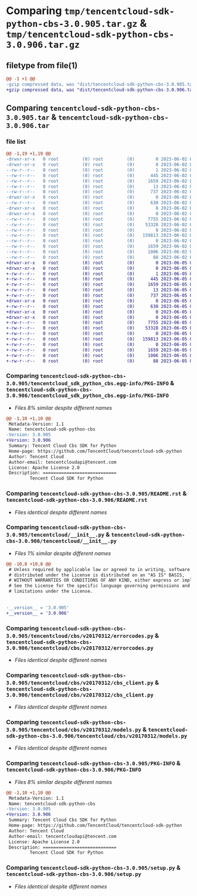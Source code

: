 # Comparing `tmp/tencentcloud-sdk-python-cbs-3.0.905.tar.gz` & `tmp/tencentcloud-sdk-python-cbs-3.0.906.tar.gz`

## filetype from file(1)

```diff
@@ -1 +1 @@
-gzip compressed data, was "dist/tencentcloud-sdk-python-cbs-3.0.905.tar", last modified: Fri Jun  2 00:22:37 2023, max compression
+gzip compressed data, was "dist/tencentcloud-sdk-python-cbs-3.0.906.tar", last modified: Mon Jun  5 00:28:55 2023, max compression
```

## Comparing `tencentcloud-sdk-python-cbs-3.0.905.tar` & `tencentcloud-sdk-python-cbs-3.0.906.tar`

### file list

```diff
@@ -1,19 +1,19 @@
-drwxr-xr-x   0 root         (0) root         (0)        0 2023-06-02 00:22:37.000000 tencentcloud-sdk-python-cbs-3.0.905/
-drwxr-xr-x   0 root         (0) root         (0)        0 2023-06-02 00:22:37.000000 tencentcloud-sdk-python-cbs-3.0.905/tencentcloud_sdk_python_cbs.egg-info/
--rw-r--r--   0 root         (0) root         (0)        1 2023-06-02 00:22:37.000000 tencentcloud-sdk-python-cbs-3.0.905/tencentcloud_sdk_python_cbs.egg-info/dependency_links.txt
--rw-r--r--   0 root         (0) root         (0)      445 2023-06-02 00:22:37.000000 tencentcloud-sdk-python-cbs-3.0.905/tencentcloud_sdk_python_cbs.egg-info/SOURCES.txt
--rw-r--r--   0 root         (0) root         (0)     1659 2023-06-02 00:22:37.000000 tencentcloud-sdk-python-cbs-3.0.905/tencentcloud_sdk_python_cbs.egg-info/PKG-INFO
--rw-r--r--   0 root         (0) root         (0)       13 2023-06-02 00:22:37.000000 tencentcloud-sdk-python-cbs-3.0.905/tencentcloud_sdk_python_cbs.egg-info/top_level.txt
--rw-r--r--   0 root         (0) root         (0)      737 2023-06-02 00:22:36.000000 tencentcloud-sdk-python-cbs-3.0.905/README.rst
-drwxr-xr-x   0 root         (0) root         (0)        0 2023-06-02 00:22:37.000000 tencentcloud-sdk-python-cbs-3.0.905/tencentcloud/
--rw-r--r--   0 root         (0) root         (0)      630 2023-06-02 00:22:36.000000 tencentcloud-sdk-python-cbs-3.0.905/tencentcloud/__init__.py
-drwxr-xr-x   0 root         (0) root         (0)        0 2023-06-02 00:22:37.000000 tencentcloud-sdk-python-cbs-3.0.905/tencentcloud/cbs/
-drwxr-xr-x   0 root         (0) root         (0)        0 2023-06-02 00:22:37.000000 tencentcloud-sdk-python-cbs-3.0.905/tencentcloud/cbs/v20170312/
--rw-r--r--   0 root         (0) root         (0)     7755 2023-06-02 00:22:36.000000 tencentcloud-sdk-python-cbs-3.0.905/tencentcloud/cbs/v20170312/errorcodes.py
--rw-r--r--   0 root         (0) root         (0)    53328 2023-06-02 00:22:36.000000 tencentcloud-sdk-python-cbs-3.0.905/tencentcloud/cbs/v20170312/cbs_client.py
--rw-r--r--   0 root         (0) root         (0)        0 2023-06-02 00:22:36.000000 tencentcloud-sdk-python-cbs-3.0.905/tencentcloud/cbs/v20170312/__init__.py
--rw-r--r--   0 root         (0) root         (0)   159813 2023-06-02 00:22:36.000000 tencentcloud-sdk-python-cbs-3.0.905/tencentcloud/cbs/v20170312/models.py
--rw-r--r--   0 root         (0) root         (0)        0 2023-06-02 00:22:36.000000 tencentcloud-sdk-python-cbs-3.0.905/tencentcloud/cbs/__init__.py
--rw-r--r--   0 root         (0) root         (0)     1659 2023-06-02 00:22:37.000000 tencentcloud-sdk-python-cbs-3.0.905/PKG-INFO
--rw-r--r--   0 root         (0) root         (0)     1006 2023-06-02 00:22:36.000000 tencentcloud-sdk-python-cbs-3.0.905/setup.py
--rw-r--r--   0 root         (0) root         (0)       88 2023-06-02 00:22:37.000000 tencentcloud-sdk-python-cbs-3.0.905/setup.cfg
+drwxr-xr-x   0 root         (0) root         (0)        0 2023-06-05 00:28:55.000000 tencentcloud-sdk-python-cbs-3.0.906/
+drwxr-xr-x   0 root         (0) root         (0)        0 2023-06-05 00:28:55.000000 tencentcloud-sdk-python-cbs-3.0.906/tencentcloud_sdk_python_cbs.egg-info/
+-rw-r--r--   0 root         (0) root         (0)        1 2023-06-05 00:28:55.000000 tencentcloud-sdk-python-cbs-3.0.906/tencentcloud_sdk_python_cbs.egg-info/dependency_links.txt
+-rw-r--r--   0 root         (0) root         (0)      445 2023-06-05 00:28:55.000000 tencentcloud-sdk-python-cbs-3.0.906/tencentcloud_sdk_python_cbs.egg-info/SOURCES.txt
+-rw-r--r--   0 root         (0) root         (0)     1659 2023-06-05 00:28:55.000000 tencentcloud-sdk-python-cbs-3.0.906/tencentcloud_sdk_python_cbs.egg-info/PKG-INFO
+-rw-r--r--   0 root         (0) root         (0)       13 2023-06-05 00:28:55.000000 tencentcloud-sdk-python-cbs-3.0.906/tencentcloud_sdk_python_cbs.egg-info/top_level.txt
+-rw-r--r--   0 root         (0) root         (0)      737 2023-06-05 00:28:55.000000 tencentcloud-sdk-python-cbs-3.0.906/README.rst
+drwxr-xr-x   0 root         (0) root         (0)        0 2023-06-05 00:28:55.000000 tencentcloud-sdk-python-cbs-3.0.906/tencentcloud/
+-rw-r--r--   0 root         (0) root         (0)      630 2023-06-05 00:28:55.000000 tencentcloud-sdk-python-cbs-3.0.906/tencentcloud/__init__.py
+drwxr-xr-x   0 root         (0) root         (0)        0 2023-06-05 00:28:55.000000 tencentcloud-sdk-python-cbs-3.0.906/tencentcloud/cbs/
+drwxr-xr-x   0 root         (0) root         (0)        0 2023-06-05 00:28:55.000000 tencentcloud-sdk-python-cbs-3.0.906/tencentcloud/cbs/v20170312/
+-rw-r--r--   0 root         (0) root         (0)     7755 2023-06-05 00:28:55.000000 tencentcloud-sdk-python-cbs-3.0.906/tencentcloud/cbs/v20170312/errorcodes.py
+-rw-r--r--   0 root         (0) root         (0)    53328 2023-06-05 00:28:55.000000 tencentcloud-sdk-python-cbs-3.0.906/tencentcloud/cbs/v20170312/cbs_client.py
+-rw-r--r--   0 root         (0) root         (0)        0 2023-06-05 00:28:55.000000 tencentcloud-sdk-python-cbs-3.0.906/tencentcloud/cbs/v20170312/__init__.py
+-rw-r--r--   0 root         (0) root         (0)   159813 2023-06-05 00:28:55.000000 tencentcloud-sdk-python-cbs-3.0.906/tencentcloud/cbs/v20170312/models.py
+-rw-r--r--   0 root         (0) root         (0)        0 2023-06-05 00:28:55.000000 tencentcloud-sdk-python-cbs-3.0.906/tencentcloud/cbs/__init__.py
+-rw-r--r--   0 root         (0) root         (0)     1659 2023-06-05 00:28:55.000000 tencentcloud-sdk-python-cbs-3.0.906/PKG-INFO
+-rw-r--r--   0 root         (0) root         (0)     1006 2023-06-05 00:28:55.000000 tencentcloud-sdk-python-cbs-3.0.906/setup.py
+-rw-r--r--   0 root         (0) root         (0)       88 2023-06-05 00:28:55.000000 tencentcloud-sdk-python-cbs-3.0.906/setup.cfg
```

### Comparing `tencentcloud-sdk-python-cbs-3.0.905/tencentcloud_sdk_python_cbs.egg-info/PKG-INFO` & `tencentcloud-sdk-python-cbs-3.0.906/tencentcloud_sdk_python_cbs.egg-info/PKG-INFO`

 * *Files 8% similar despite different names*

```diff
@@ -1,10 +1,10 @@
 Metadata-Version: 1.1
 Name: tencentcloud-sdk-python-cbs
-Version: 3.0.905
+Version: 3.0.906
 Summary: Tencent Cloud Cbs SDK for Python
 Home-page: https://github.com/TencentCloud/tencentcloud-sdk-python
 Author: Tencent Cloud
 Author-email: tencentcloudapi@tencent.com
 License: Apache License 2.0
 Description: ============================
         Tencent Cloud SDK for Python
```

### Comparing `tencentcloud-sdk-python-cbs-3.0.905/README.rst` & `tencentcloud-sdk-python-cbs-3.0.906/README.rst`

 * *Files identical despite different names*

### Comparing `tencentcloud-sdk-python-cbs-3.0.905/tencentcloud/__init__.py` & `tencentcloud-sdk-python-cbs-3.0.906/tencentcloud/__init__.py`

 * *Files 1% similar despite different names*

```diff
@@ -10,8 +10,8 @@
 # Unless required by applicable law or agreed to in writing, software
 # distributed under the License is distributed on an "AS IS" BASIS,
 # WITHOUT WARRANTIES OR CONDITIONS OF ANY KIND, either express or implied.
 # See the License for the specific language governing permissions and
 # limitations under the License.
 
 
-__version__ = '3.0.905'
+__version__ = '3.0.906'
```

### Comparing `tencentcloud-sdk-python-cbs-3.0.905/tencentcloud/cbs/v20170312/errorcodes.py` & `tencentcloud-sdk-python-cbs-3.0.906/tencentcloud/cbs/v20170312/errorcodes.py`

 * *Files identical despite different names*

### Comparing `tencentcloud-sdk-python-cbs-3.0.905/tencentcloud/cbs/v20170312/cbs_client.py` & `tencentcloud-sdk-python-cbs-3.0.906/tencentcloud/cbs/v20170312/cbs_client.py`

 * *Files identical despite different names*

### Comparing `tencentcloud-sdk-python-cbs-3.0.905/tencentcloud/cbs/v20170312/models.py` & `tencentcloud-sdk-python-cbs-3.0.906/tencentcloud/cbs/v20170312/models.py`

 * *Files identical despite different names*

### Comparing `tencentcloud-sdk-python-cbs-3.0.905/PKG-INFO` & `tencentcloud-sdk-python-cbs-3.0.906/PKG-INFO`

 * *Files 8% similar despite different names*

```diff
@@ -1,10 +1,10 @@
 Metadata-Version: 1.1
 Name: tencentcloud-sdk-python-cbs
-Version: 3.0.905
+Version: 3.0.906
 Summary: Tencent Cloud Cbs SDK for Python
 Home-page: https://github.com/TencentCloud/tencentcloud-sdk-python
 Author: Tencent Cloud
 Author-email: tencentcloudapi@tencent.com
 License: Apache License 2.0
 Description: ============================
         Tencent Cloud SDK for Python
```

### Comparing `tencentcloud-sdk-python-cbs-3.0.905/setup.py` & `tencentcloud-sdk-python-cbs-3.0.906/setup.py`

 * *Files identical despite different names*

